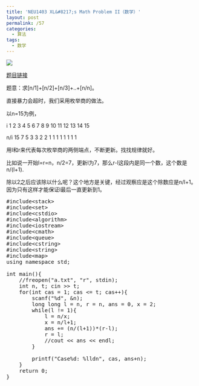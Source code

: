 ```yaml
---
title: 'NEU1403 XL&#8217;s Math Problem II（数学）'
layout: post
permalink: /57
categories:
  - 算法
tags:
  - 数学
---
```

<img src="https://i1.wp.com/ww4.sinaimg.cn/large/9cd77f2ejw1f12gzubcjyj20k30k7jrr.jpg?resize=723%2C727" class="aligncenter" data-recalc-dims="1" />

<a href="http://acm.neu.edu.cn/hustoj/problem.php?id=1403" target="_blank">题目链接</a>

题意：求[n/1]+[n/2]+[n/3]+..+[n/n]。

直接暴力会超时，我们采用枚举商的做法。

以n=15为例，

i 1 2 3 4 5 6 7 8 9 10 11 12 13 14 15
  
n/i 15 7 5 3 3 2 2 1 1 1 1 1 1 1 1

用l和r来代表每次枚举商的两侧端点，不断更新。找找规律就好。

比如说一开始l=r=n，n/2=7，更新l为7，那么r-l这段内是同一个数，这个数是n/(l+1).
  
除以2之后应该除以什么呢？这个地方是关键，经过观察应是这个除数应是n/l+1。因为只有这样才能保证l最后一直更新到1。

<pre class="brush: cpp; title: ; notranslate" title="">#include&lt;stack&gt;
#include&lt;set&gt;
#include&lt;cstdio&gt;
#include&lt;algorithm&gt;
#include&lt;iostream&gt;
#include&lt;cmath&gt;
#include&lt;queue&gt;
#include&lt;cstring&gt;
#include&lt;string&gt;
#include&lt;map&gt;
using namespace std;

int main(){
    //freopen("a.txt", "r", stdin);
    int n, t; cin &gt;&gt; t;
    for(int cas = 1; cas &lt;= t; cas++){
        scanf("%d", &n);
        long long l = n, r = n, ans = 0, x = 2;
        while(l != 1){
            l = n/x;
            x = n/l+1;
            ans += (n/(l+1))*(r-l);
            r = l;
            //cout &lt;&lt; ans &lt;&lt; endl;
        }

        printf("Case%d: %lldn", cas, ans+n);
    }
    return 0;
}
</pre>